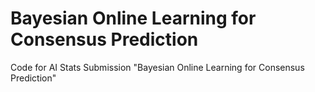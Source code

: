 # Bayesian Online Learning for Consensus Prediction
Code for AI Stats Submission "Bayesian Online Learning for Consensus Prediction"
